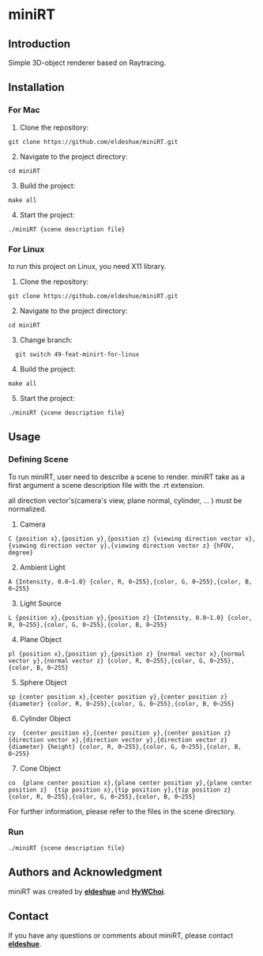 # **miniRT**

## **Introduction**

Simple 3D-object renderer based on Raytracing.

## **Installation**

### **For Mac**
1. Clone the repository:
```
git clone https://github.com/eldeshue/miniRT.git
```
2. Navigate to the project directory:
```
cd miniRT
```
3. Build the project:
```
make all
```
4. Start the project:
```
./miniRT {scene description file}
```

### **For Linux**
to run this project on Linux, you need X11 library.
1. Clone the repository:
```
git clone https://github.com/eldeshue/miniRT.git
```
2. Navigate to the project directory:
```
cd miniRT
```
3. Change branch:
```
  git switch 49-feat-minirt-for-linux
```
4. Build the project:
```
make all
```
5. Start the project:
```
./miniRT {scene description file}
```


## **Usage**

### **Defining Scene**
To run miniRT, user need to describe a scene to render. miniRT take as a first argument a scene description file with the .rt extension. 

all direction vector's(camera's view, plane normal, cylinder, ... ) must be normalized.

1. Camera
```
C {position x},{position y},{position z} {viewing direction vector x},{viewing direction vector y},{viewing direction vector z} {hFOV, degree}
```

2. Ambient Light
```
A {Intensity, 0.0~1.0} {color, R, 0~255},{color, G, 0~255},{color, B, 0~255}
```

3. Light Source
```
L {position x},{position y},{position z} {Intensity, 0.0~1.0} {color, R, 0~255},{color, G, 0~255},{color, B, 0~255}
```

4. Plane Object
```
pl {position x},{position y},{position z} {normal vector x},{normal vector y},{normal vector z} {color, R, 0~255},{color, G, 0~255},{color, B, 0~255}
```

5. Sphere Object
```
sp {center position x},{center position y},{center position z} {diameter} {color, R, 0~255},{color, G, 0~255},{color, B, 0~255}
```

6. Cylinder Object
```
cy  {center position x},{center position y},{center position z} {direction vector x},{direction vector y},{direction vector z} {diameter} {height} {color, R, 0~255},{color, G, 0~255},{color, B, 0~255}
```

7. Cone Object
```
co  {plane center position x},{plane center position y},{plane center position z}  {tip position x},{tip position y},{tip position z} {color, R, 0~255},{color, G, 0~255},{color, B, 0~255}
```

For further information, please refer to the files in the scene directory.

### **Run**
```
./miniRT {scene description file}
```

## **Authors and Acknowledgment**

miniRT was created by **[eldeshue](https://github.com/eldeshue)** and **[HyWChoi](https://github.com/HyWChoi)**.

## **Contact**

If you have any questions or comments about miniRT, please contact **[eldeshue](mailto:eldeshue@naver.com)**.
